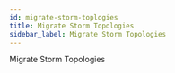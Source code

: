 ```yaml
---
id: migrate-storm-toplogies
title: Migrate Storm Topologies
sidebar_label: Migrate Storm Topologies
---
```


Migrate Storm Topologies
